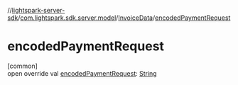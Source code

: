 //[lightspark-server-sdk](../../../index.md)/[com.lightspark.sdk.server.model](../index.md)/[InvoiceData](index.md)/[encodedPaymentRequest](encoded-payment-request.md)

# encodedPaymentRequest

[common]\
open override val [encodedPaymentRequest](encoded-payment-request.md): [String](https://kotlinlang.org/api/latest/jvm/stdlib/kotlin/-string/index.html)
